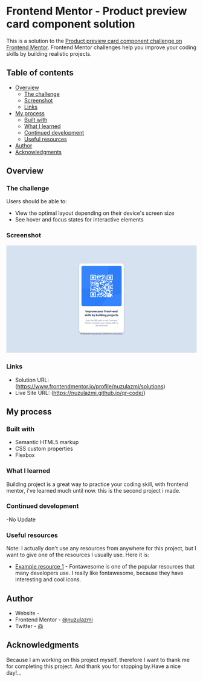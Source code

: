 # Frontend Mentor - Product preview card component solution

This is a solution to the [Product preview card component challenge on Frontend Mentor](https://www.frontendmentor.io/challenges/product-preview-card-component-GO7UmttRfa). Frontend Mentor challenges help you improve your coding skills by building realistic projects. 

## Table of contents

- [Overview](#overview)
  - [The challenge](#the-challenge)
  - [Screenshot](#screenshot)
  - [Links](#links)
- [My process](#my-process)
  - [Built with](#built-with)
  - [What I learned](#what-i-learned)
  - [Continued development](#continued-development)
  - [Useful resources](#useful-resources)
- [Author](#author)
- [Acknowledgments](#acknowledgments)

## Overview

### The challenge

Users should be able to:

- View the optimal layout depending on their device's screen size
- See hover and focus states for interactive elements

### Screenshot

![](./design/Preview.png)

### Links

- Solution URL: (https://www.frontendmentor.io/profile/nuzulazmi/solutions)
- Live Site URL: (https://nuzulazmi.github.io/qr-code/)

## My process

### Built with

- Semantic HTML5 markup
- CSS custom properties
- Flexbox

### What I learned

Building project is a great way to practice your coding skill, with frontend mentor, i've learned much 
until now. this is the second project i made.

### Continued development

-No Update

### Useful resources

Note: I actually don't use any resources from anywhere for this project, but I want to give one of the resources I usually use. 
Here it is:

- [Example resource 1](https://fontawesome.com/icons) - Fontawesome is one of the popular resources that many developers use. I really like fontawesome, because they have interesting and cool icons.

## Author

- Website - []()
- Frontend Mentor - [@nuzulazmi](https://www.frontendmentor.io/profile/nuzulazmi)
- Twitter - [@]()

## Acknowledgments

Because I am working on this project myself, therefore I want to thank me for completing this project.
And thank you for stopping by.Have a nice day!...
